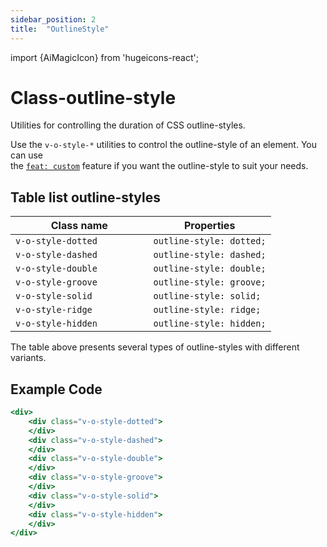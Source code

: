 ```yaml
---
sidebar_position: 2
title:  "OutlineStyle"
---
```


import {AiMagicIcon} from 'hugeicons-react';

# Class-outline-style <AiMagicIcon className='icon' />

Utilities for controlling the duration of CSS outline-styles.

Use the `v-o-style-*` utilities to control the outline-style of an element.
You can use <br /> the [`feat: custom`](/docs/Core-Features/V-custom.md) feature if you want the outline-style to suit your needs.

## Table list outline-styles

| Class name  | Properties |
|---------------------|-------------------|
| `v-o-style-dotted			`      | `outline-style: dotted;` | 
| `v-o-style-dashed			`      | `outline-style: dashed;` | 
| `v-o-style-double			`      | `outline-style: double;` | 
| `v-o-style-groove			`      | `outline-style: groove;` | 
| `v-o-style-solid			`      | `outline-style: solid;` | 
| `v-o-style-ridge			`      | `outline-style: ridge;` | 
| `v-o-style-hidden			`      | `outline-style: hidden;` | 

The table above presents several types of outline-styles with different variants.

## Example Code
``` jsx title="index.html"
<div>
    <div class="v-o-style-dotted">
    </div>
    <div class="v-o-style-dashed">
    </div>
    <div class="v-o-style-double">
    </div>
    <div class="v-o-style-groove">
    </div>
    <div class="v-o-style-solid">
    </div>
    <div class="v-o-style-hidden">
    </div>
</div>
```
